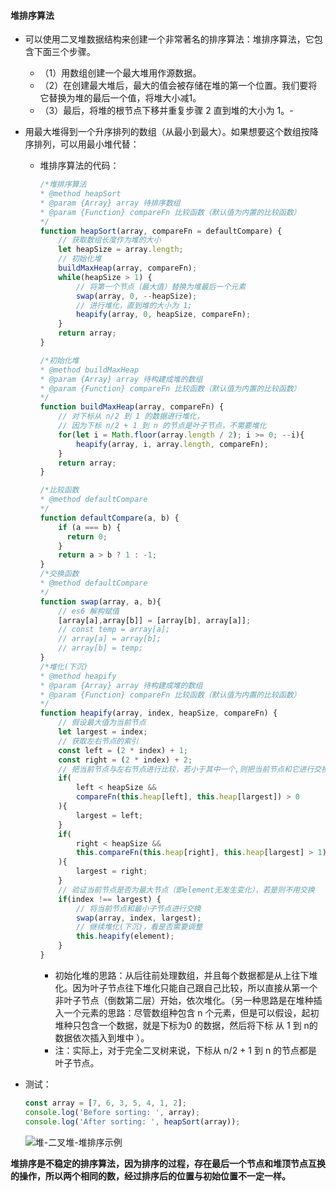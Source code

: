 #### 堆排序算法

- 可以使用二叉堆数据结构来创建一个非常著名的排序算法：堆排序算法，它包含下面三个步骤。

  - （1）用数组创建一个最大堆用作源数据。
  - （2）在创建最大堆后，最大的值会被存储在堆的第一个位置。我们要将它替换为堆的最后一个值，将堆大小减1。
  - （3）最后，将堆的根节点下移并重复步骤 2 直到堆的大小为 1。-

- 用最大堆得到一个升序排列的数组（从最小到最大）。如果想要这个数组按降序排列，可以用最小堆代替：

  - 堆排序算法的代码：

    ```js
    /*堆排序算法
    * @method heapSort
    * @param {Array} array 待排序数组
    * @param {Function} compareFn 比较函数（默认值为内置的比较函数）
    */
    function heapSort(array, compareFn = defaultCompare) {
        // 获取数组长度作为堆的大小
        let heapSize = array.length;
        // 初始化堆
        buildMaxHeap(array, compareFn);
        while(heapSize > 1) {
            // 将第一个节点（最大值）替换为堆最后一个元素
            swap(array, 0, --heapSize);
            // 进行堆化，直到堆的大小为 1;
            heapify(array, 0, heapSize, compareFn);
        }
        return array;
    }
    
    /*初始化堆
    * @method buildMaxHeap
    * @param {Array} array 待构建成堆的数组
    * @param {Function} compareFn 比较函数（默认值为内置的比较函数）
    */
    function buildMaxHeap(array, compareFn) {
        // 对下标从 n/2 到 1 的数据进行堆化，
        // 因为下标 n/2 + 1 到 n 的节点是叶子节点，不需要堆化
    	for(let i = Math.floor(array.length / 2); i >= 0; --i){
            heapify(array, i, array.length, compareFn);
        }
        return array;
    }
    
    /*比较函数
    * @method defaultCompare
    */
    function defaultCompare(a, b) {
        if (a === b) {
          return 0;
        }
        return a > b ? 1 : -1;
    }
    /*交换函数
    * @method defaultCompare
    */
    function swap(array, a, b){
        // es6 解构赋值
        [array[a],array[b]] = [array[b], array[a]];
    	// const temp = array[a];
        // array[a] = array[b];
        // array[b] = temp;
    }
    /*堆化(下沉)
    * @method heapify
    * @param {Array} array 待构建成堆的数组
    * @param {Function} compareFn 比较函数（默认值为内置的比较函数）
    */
    function heapify(array, index, heapSize, compareFn) {
        // 假设最大值为当前节点
        let largest = index;
        // 获取左右节点的索引
        const left = (2 * index) + 1;
        const right = (2 * index) + 2;
        // 把当前节点与左右节点进行比较，若小于其中一个,则把当前节点和它进行交换
        if(
        	left < heapSize &&
            compareFn(this.heap[left], this.heap[largest]) > 0
        ){
            largest = left;
        }
        if(
            right < heapSize && 
            this.compareFn(this.heap[right], this.heap[largest] > 1) 
        ){
            largest = right;
        }
        // 验证当前节点是否为最大节点（即element无发生变化），若是则不用交换
        if(index !== largest) {
            // 将当前节点和最小子节点进行交换
    		swap(array, index, largest);
            // 继续堆化(下沉)，看是否需要调整
            this.heapify(element);
        }
    }
    ```

    - 初始化堆的思路：从后往前处理数组，并且每个数据都是从上往下堆化。因为叶子节点往下堆化只能自己跟自己比较，所以直接从第一个非叶子节点（倒数第二层）开始，依次堆化。（另一种思路是在堆种插入一个元素的思路：尽管数组种包含 n 个元素，但是可以假设，起初堆种只包含一个数据，就是下标为0 的数据，然后将下标 从 1 到 n的数据依次插入到堆中 ）。
    - 注：实际上，对于完全二叉树来说，下标从 n/2 + 1 到 n 的节点都是叶子节点。

- 测试：

  ```js
  const array = [7, 6, 3, 5, 4, 1, 2];
  console.log('Before sorting: ', array);
  console.log('After sorting: ', heapSort(array));
  ```

  ![堆-二叉堆-堆排序示例](../../../../../../Hins%20Cheung/Desktop/%E5%89%8D%E7%AB%AF%E4%B9%8B%E8%B7%AF/%E6%95%B0%E6%8D%AE%E7%BB%93%E6%9E%84%E4%B8%8E%E7%AE%97%E6%B3%95/%E6%95%B0%E6%8D%AE%E7%BB%93%E6%9E%84/images/%E5%A0%86-%E4%BA%8C%E5%8F%89%E5%A0%86-%E5%A0%86%E6%8E%92%E5%BA%8F%E7%A4%BA%E4%BE%8B.png)

**堆排序是不稳定的排序算法，因为排序的过程，存在最后一个节点和堆顶节点互换的操作，所以两个相同的数，经过排序后的位置与初始位置不一定一样。**